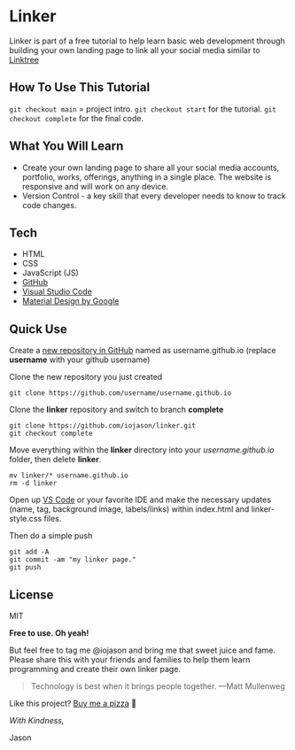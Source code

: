 # Linker
Linker is part of a free tutorial to help learn basic web development through building your own landing page to link all your social media similar to [Linktree]

## How To Use This Tutorial
`git checkout main` = project intro.
`git checkout start` for the tutorial.
`git checkout complete` for the final code.

## What You Will Learn
- Create your own landing page to share all your social media accounts, portfolio, works, offerings, anything in a single place. The website is responsive and will work on any device. 
- Version Control - a key skill that every developer needs to know to track code changes.

## Tech
- HTML 
- CSS
- JavaScript (JS)
- [GitHub]
- [Visual Studio Code] 
- [Material Design by Google]

## Quick Use
Create a [new repository in GitHub] named as username.github.io (replace **username** with your github username)

Clone the new repository you just created
```
git clone https://github.com/username/username.github.io
```

Clone the **linker** repository and switch to branch **complete**
```
git clone https://github.com/iojason/linker.git
git checkout complete
```

Move everything within the **linker** directory into your *username.github.io* folder, then delete **linker**.
```
mv linker/* username.github.io
rm -d linker
```

Open up [VS Code] or your favorite IDE and make the necessary updates (name, tag, background image, labels/links) within index.html and linker-style.css files.

Then do a simple push
```
git add -A
git commit -am "my linker page."
git push
```

## License

MIT

**Free to use. Oh yeah!**

But feel free to tag me @iojason and bring me that sweet juice and fame. Please share this with your friends and families to help them learn programming and create their own linker page.

> Technology is best when it brings people together.
> —Matt Mullenweg


Like this project? [Buy me a pizza](https://www.buymeacoffee.com/iojason) 🍕

*With Kindness,*

Jason


[LinkTree]: <https://linktr.ee/>
[Material Design by Google]: <https://m2.material.io/>
[Visual Studio Code]: <https://https://code.visualstudio.com//>
[VS Code]: <https://https://code.visualstudio.com//>
[GitHub]: <https://github.com/>
[new repository in GitHub]: <https://github.com/new/>

